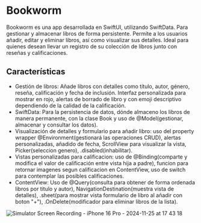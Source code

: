 # Bookworm
Bookworm es una app desarrollada en SwiftUI, utilizando SwiftData. Para gestionar y almacenar libros de forma persistente. Permite a los usuarios añadir, editar y eliminar libros, así como visualizar sus detalles. Ideal para quienes desean llevar un registro de su colección de libros junto con reseñas y calificaciones.

## Características 

- Gestión de libros: Añade libros con detalles como título, autor, género, reseña, calificación y fecha de inclusión. Interfaz personalizada para mostrar en rojo, alertas de borrado de libro y con emoji descriptivo dependiendo de la calidad de la  calificación.
- SwiftData: Para la persistencia de datos, dónde almaceno los libros de manera permanente, con la clase Book y uso de @Model(gestionar, almacenar y consultar los datos).
- Visualización de detalles y formulario para añadir libro: uso del property wrapper @Environment(gestionará las operaciones CRUD), alertas personalizadas, añadido de fecha, ScrollView para visualizar la vista, Picker(seleccion genero), .disabled(inhabilitar).
- Vistas personalizadas para calificacion: uso de @Binding(comparte y modifica el valor de calificación entre vista hija a padre), funcion para retornar imagenes segun calificacion en ContentView, uso de switch para contemplar las posibles calificaciones.
- ContentView: Uso de @Query(consulta para obtener de forma ordenada libros por titulo y autor), NavigationDestination(muestra vista de detalles), .sheet(para mostrar vista formulario de libro al añadir con boton "+"), .OnDelete(modificador para eliminar libros de la lista).
  
![Simulator Screen Recording - iPhone 16 Pro - 2024-11-25 at 17 43 18](https://github.com/user-attachments/assets/acbb2b4f-48db-441f-ab20-0d7a49ccb45b)
